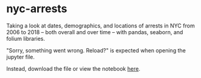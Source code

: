 # nyc-arrests
 
Taking a look at dates, demographics, and locations of arrests in NYC from 2006 to 2018 – both overall and over time – with pandas, seaborn, and folium libraries.

"Sorry, something went wrong. Reload?" is expected when opening the jupyter file.

Instead, download the file or view the notebook [here](https://nbviewer.jupyter.org/github/anthonyxiang1/nyc-arrests/blob/master/Arrests2.ipynb).
